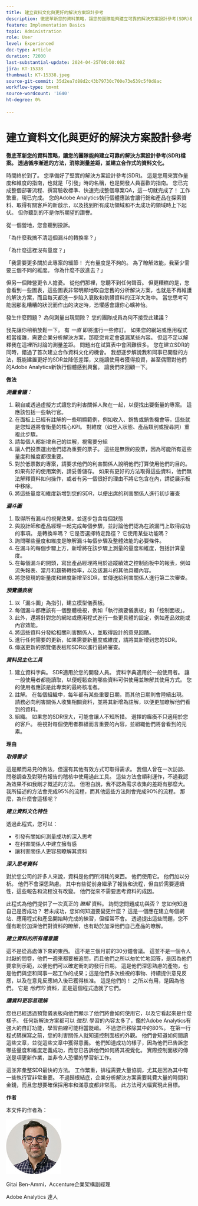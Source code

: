 ```yaml
---
title: 建立資料文化與更好的解決方案設計參考
description: 徹底革新您的資料策略，讓您的團隊能夠建立可靠的解決方案設計參考(SDR)檔案。 透過循序漸進的方法，消除測量差距，並建立合作式的資料文化。
feature: Implementation Basics
topic: Administration
role: User
level: Experienced
doc-type: Article
duration: 72000
last-substantial-update: 2024-04-25T00:00:00Z
jira: KT-15338
thumbnail: KT-15338.jpeg
source-git-commit: 35d2ea7d88d2c43b79730c700e73e539c5f0d8ac
workflow-type: tm+mt
source-wordcount: '1640'
ht-degree: 0%

---
```



# 建立資料文化與更好的解決方案設計參考

**徹底革新您的資料策略，讓您的團隊能夠建立可靠的解決方案設計參考(SDR)檔案。 透過循序漸進的方法，消除測量差距，並建立合作式的資料文化。**

時間終於到了。 您準備好了堅實的解決方案設計參考(SDR)。 這是您用來實作量度和維度的指南，也就是「引發」時的名稱，也是開發人員喜歡的指南。 您已完成整個部署流程、撰寫驗收標準、快速完成整個專案QA，這一切就完成了！ 工作繁重，現已完成。 您的Adobe Analytics執行個體應該會讓行銷和產品在探索資料、取得有關客戶的新啟示，以及找到所有成功領域和不太成功的領域時上下起伏。 但你聽到的不是你所期望的讚譽。

從一個營地，您會聽到投訴。

「為什麼我搞不清這個漏斗的轉換率？」

「為什麼這裡沒有量度？」

「我需要更多關於此專案的細節！ 光有量度是不夠的。 為了瞭解效能，我至少需要三個不同的維度。 你為什麼不放進去？」

但另一個陣營更令人擔憂。 從他們那裡，您聽不到任何聲音。 但更糟糕的是，您會看到一些圖表，這些圖表非常明顯地取自您舊的分析解決方案，也就是不再維護的解決方案，而且每天都進一步陷入衰敗和骯髒資料的汪洋大海中。 當您思考可能因那亂糟糟的狀況而作出的決定時，恐懼感會讓你心曠神怡。

發生什麼問題？ 為何測量出現間隙？ 您的團隊成員為何不接受此建議？

我先讓你稍稍放鬆一下。 有 *一直* 即將進行一些修訂。 如果您的網站或應用程式相當複雜，需要企業分析解決方案，那麼您肯定會遺漏某些內容。 但這不足以解釋我在這裡所討論的測量差距。 問題出在試算表中會困難很多。 您在建立SDR的同時，錯過了首次建立合作資料文化的機會。 我想逐步解說我和同事已開發的方法，既能建置更好的SDR並降低差距，又能讓使用者獲得投資，甚至偶爾對他們的Adobe Analytics新執行個體感到興奮。 讓我們來回顧一下。

**做法**

***測量會議：***

1. 親自或透過虛擬方式讓您的利害關係人聚在一起，以便找出要衡量的專案。 這應該包括一些執行官。
1. 在面板上已經有註解的一些明顯範例，例如收入、銷售或銷售機會等，這些就是您知道將會衡量的核心KPI。 對維度（如登入狀態、產品類別或搜尋詞）重複此步驟。
1. 請每個人都新增自己的註解，視需要分組
1. 讓人們投票選出他們認為重要的票子。 這些是無限的投票，因為可能所有這些量度和維度都很重要。
1. 對於低票數的專案，請要求他們的利害關係人說明他們打算使用他們的目的。 如果有好的使用案例，請妥善儲存。 如果有更好的方法取得這些資料，他們無法解釋資料如何操作，或者有另一個很好的理由不將它包含在內，請從展示板中移除。
1. 將這些量度和維度新增到您的SDR，以便出席的利害關係人進行初步審查

***漏斗圖***

1. 取得所有漏斗的視覺效果，並逐步包含每個狀態
1. 與設計師和產品經理一起完成每個步驟，並討論他們認為在該漏鬥上取得成功的事項。 是轉換率嗎？ 它是否選擇特定路徑？ 它使用某些功能嗎？
1. 詢問哪些量度和維度是瞭解漏斗每個步驟及整體效能的必要條件。
1. 在漏斗的每個步驟上方，新增將在該步驟上測量的量度和維度，包括計算量度。
1. 在每個漏斗的開頭，寫出產品經理將用於追蹤績效之控制面板中的報表，例如流失報表、當月和趨勢轉換率，以及該漏斗的其他具體內容。
1. 將您發現的新量度和維度新增至SDR，並傳送給利害關係人進行第二次審查。

***預覽儀表板***

1. 以「漏斗圖」為指引，建立模型儀表板。
1. 每個漏斗都應該有一個整體檢視，例如「執行摘要儀表板」和「控制面板」。
1. 此外，還將針對您的網站或應用程式進行一些更具體的設定，例如產品效能或內容效能。
1. 將這些資料分發給相關利害關係人，並取得設計的意見回饋。
1. 進行任何需要的更新，如果需要新量度或維度，請將其新增到您的SDR。
1. 傳送更新的預覽儀表板和SDR以進行最終審查。

***資料民主化工具***

1. 建立資料字典。 SDR適用於您的開發人員。 資料字典適用於一般使用者。 讓一般使用者都能讀取，以便輕鬆查詢哪些資料可供使用並瞭解其使用方式。 您的使用者應該是此專案的最終核准者。
1. 註解。 在每個組織中，每年都有某些重要日期，而其他日期則會陸續出現。 請務必向利害關係人收集相關資料，並將其新增為註解，以便更加瞭解他們看到的資料。
1. 組織。 如果您的SDR很大，可能會讓人不知所措。 選擇的癱瘓不只適用於您的客戶。 檢視對每個使用者群組而言重要的內容，並組織他們將會看到的元素。

**理由**

***取得需求***

這是顯而易見的做法，但還有其他有效方式可取得需求。 我個人曾在一次訪談、問卷調查及對現有報告的稽核中使用過此工具。 這些方法會順利運作，不過我認為效果不如我剛才概述的方法。 但坦白說，我不認為需求收集的差距有那麼大。 我所描述的方法會完成95%的流程，而其他這些方法則會完成90%的流程。 那麼，為什麼會這樣呢？

***建立資料文化特性***

透過此程式，您可以：

- 引發有關如何測量成功的深入思考
- 在利害關係人中建立擁有感
- 讓利害關係人更容易瞭解其資料

***深入思考資料***

對於您公司的許多人來說，資料是他們所消耗的東西。 他們使用它。 他們加以分析。 他們不會深思熟慮。 其中有些從前身繼承了報告和流程，但由於需要連續性，這些報告和流程沒有改變。 他們從來不需要思考資料的成因。

此程式為他們提供了一次真正的 *瞭解* 資料。 詢問您問題成功與否？ 您如何知道自己是否成功？ 若未成功，您如何知道要變更什麼？ 這是一個應在建立每個網站、應用程式和產品開始時完成的練習，但經常不會。 透過提出這些問題，您不僅有助於加深他們對資料的瞭解，也有助於加深他們自己產品的瞭解。

***建立資料的所有權意識***

這不是從高處傳下來的東西。 這不是三個月前的30分鐘會議。 這並不是一個令人討厭的問卷，他們一週來都要被追問，而且他們之所以匆忙忙地回答，是因為他們要拿到示範，以便他們可以確定衝刺的發行日期。 這是他們深思熟慮的產物，也是他們與您和同事一起工作的成果；這是他們多次檢視的事物、持續提供意見反應，以及在意見反應納入後已獲得核准。 這是他們的！ 之所以有用，是因為他們。 它是 *他們的* 資料，正是這個程式造就了它們。

***讓資料更容易理解***

您也已經透過預覽儀表板向他們顯示了他們將會如何使用它，以及它看起來是什麼樣子。 任何新解決方案都可以 *強烈*. 學習的內容太多了，鑑於Adobe Analytics有強大的自訂功能，學習曲線可能相當陡峭。 不過您已移除其中的80%。 在第一行程式碼撰寫之前，您的利害關係人就知道控制面板的外觀。 他們會知道如何閱讀這些文章，並從這些文章中獲得意義。 他們知道成功的樣子，因為他們已告訴您哪些量度和維度定義成功，而您已告訴他們如何將其視覺化。 實際控制面板的傳送是項更新作業，並非令人恐懼的學習新工作。

這並非彙整SDR最快的方法。 工作繁重，排程需要大量協調，尤其是因為其中有一些執行官非常重要。 不過歸根結底，企業分析解決方案需要耗費大量的時間和金錢，而且您想要確保採用率和滿意度都非常高。 此方法可大幅實現此目標。

**作者**

本文件的作者為：

![吉他大頭照](assets/gitai-headshot-150.jpg)

Gitai Ben-Ammi，Accenture企業架構副經理

Adobe Analytics 達人


